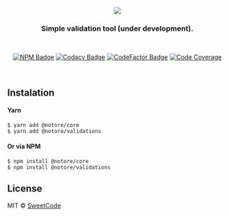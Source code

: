 <div align="center">
  <img src="https://i.imgur.com/q7jOzQo.png" />
</div>

<h3 align="center">
  Simple validation tool (under development).
</h3>

<br>

<div align="center">

  [![NPM Badge][npm-badge]][npm-url]
  [![Codacy Badge][codacy-badge]][codacy-url]
  [![CodeFactor Badge][codefactor-badge]][codefactor-url]
  [![Code Coverage][coveralls-badge]][coveralls-url]

</div>

<br>

## Instalation

#### Yarn

```text
$ yarn add @notore/core
$ yarn add @notore/validations
```

#### Or via NPM

```text
$ npm install @notore/core
$ npm install @notore/validations
```

## License

MIT © [SweetCode](https://github.com/sweetcodeio)

[npm-badge]: https://img.shields.io/npm/v/@notore/core?color=23cf39
[npm-url]: https://www.npmjs.com/package/@notore/core

[codacy-badge]: https://img.shields.io/codacy/grade/69ce51279396420fa358513fe630f66c?color=23cf39&label=Codacy
[codacy-url]: https://www.codacy.com/gh/sweetcodeio/notore?utm_source=github.com&amp;utm_medium=referral&amp;utm_content=sweetcodeio/notore&amp;utm_campaign=Badge_Grade

[codefactor-badge]: https://img.shields.io/codefactor/grade/github/sweetcodeio/notore?color=23cf39&label=CodeFactor
[codefactor-url]: https://www.codefactor.io/repository/github/sweetcodeio/notore

[coveralls-badge]: https://img.shields.io/coveralls/github/sweetcodeio/notore?color=23cf39
[coveralls-url]: https://coveralls.io/github/sweetcodeio/notore
